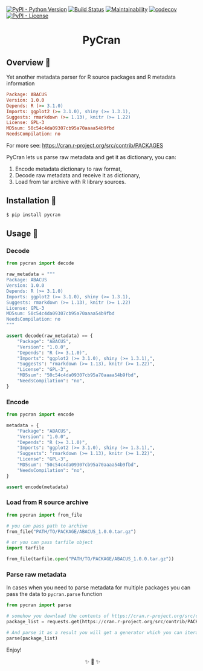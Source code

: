 [![PyPI - Python Version](https://img.shields.io/pypi/pyversions/pycran?label=Python)](https://pypi.org/project/pycran/)
[![Build Status](https://travis-ci.com/imanhodjaev/pycran.svg?branch=master)](https://travis-ci.com/imanhodjaev/pycran)
[![Maintainability](https://api.codeclimate.com/v1/badges/ef60de33a4dcebb61689/maintainability)](https://codeclimate.com/github/imanhodjaev/pycran/maintainability)
[![codecov](https://codecov.io/gh/imanhodjaev/pycran/branch/master/graph/badge.svg)](https://codecov.io/gh/imanhodjaev/pycran)
[![PyPI - License](https://img.shields.io/pypi/l/pycran?color=ff69b4&label=License)](https://opensource.org/licenses/Apache-2.0)

<p align="center">
  <h1 align="center">PyCran</h1>
</p>

## Overview 👀
Yet another metadata parser for R source packages and R metadata information

```ini
Package: ABACUS
Version: 1.0.0
Depends: R (>= 3.1.0)
Imports: ggplot2 (>= 3.1.0), shiny (>= 1.3.1),
Suggests: rmarkdown (>= 1.13), knitr (>= 1.22)
License: GPL-3
MD5sum: 50c54c4da09307cb95a70aaaa54b9fbd
NeedsCompilation: no
```

For more see: https://cran.r-project.org/src/contrib/PACKAGES

PyCran lets us parse raw metadata and get it as dictionary, you can:

1. Encode metadata dictionary to raw format,
2. Decode raw metadata and receive it as dictionary,
3. Load from tar archive with R library sources.


## Installation 💾

```sh
$ pip install pycran
```

## Usage 🚀

### Decode
```python
from pycran import decode

raw_metadata = """
Package: ABACUS
Version: 1.0.0
Depends: R (>= 3.1.0)
Imports: ggplot2 (>= 3.1.0), shiny (>= 1.3.1),
Suggests: rmarkdown (>= 1.13), knitr (>= 1.22)
License: GPL-3
MD5sum: 50c54c4da09307cb95a70aaaa54b9fbd
NeedsCompilation: no
"""

assert decode(raw_metadata) == {
    "Package": "ABACUS",
    "Version": "1.0.0",
    "Depends": "R (>= 3.1.0)",
    "Imports": "ggplot2 (>= 3.1.0), shiny (>= 1.3.1),",
    "Suggests": "rmarkdown (>= 1.13), knitr (>= 1.22)",
    "License": "GPL-3",
    "MD5sum": "50c54c4da09307cb95a70aaaa54b9fbd",
    "NeedsCompilation": "no",
}
```

### Encode

```python
from pycran import encode

metadata = {
    "Package": "ABACUS",
    "Version": "1.0.0",
    "Depends": "R (>= 3.1.0)",
    "Imports": "ggplot2 (>= 3.1.0), shiny (>= 1.3.1),",
    "Suggests": "rmarkdown (>= 1.13), knitr (>= 1.22)",
    "License": "GPL-3",
    "MD5sum": "50c54c4da09307cb95a70aaaa54b9fbd",
    "NeedsCompilation": "no",
}

assert encode(metadata)
```

### Load from R source archive

```python
from pycran import from_file

# you can pass path to archive
from_file("PATH/TO/PACKAGE/ABACUS_1.0.0.tar.gz")

# or you can pass tarfile object
import tarfile

from_file(tarfile.open("PATH/TO/PACKAGE/ABACUS_1.0.0.tar.gz"))
```

### Parse raw metadata

In cases when you need to parse metadata for multiple
packages you can pass the data to `pycran.parse` function

```python
from pycran import parse

# somehow you download the contents of https://cran.r-project.org/src/contrib/PACKAGES
package_list = requests.get(https://cran.r-project.org/src/contrib/PACKAGES).text()

# And parse it as a result you will get a generator which you can iterate
parse(package_list)
```

Enjoy!
<p align="center">
        ✨ 🍰 ✨&nbsp;&nbsp;&nbsp;&nbsp;&nbsp;&nbsp;&nbsp;&nbsp;&nbsp;&nbsp;&nbsp;&nbsp;
</p>

